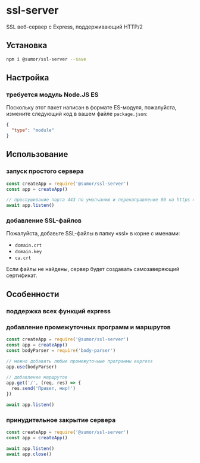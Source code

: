 # ssl-server

SSL веб-сервер с Express, поддерживающий HTTP/2

## Установка

```bash
npm i @sumor/ssl-server --save
```

## Настройка

### требуется модуль Node.JS ES

Поскольку этот пакет написан в формате ES-модуля,
пожалуйста, измените следующий код в вашем файле `package.json`:

```json
{
  "type": "module"
}
```

## Использование

### запуск простого сервера

```javascript
const createApp = require('@sumor/ssl-server')
const app = createApp()

// прослушивание порта 443 по умолчанию и перенаправление 80 на https 443
await app.listen()
```

### добавление SSL-файлов

Пожалуйста, добавьте SSL-файлы в папку «ssl» в корне с именами:

- `domain.crt`
- `domain.key`
- `ca.crt`

Если файлы не найдены, сервер будет создавать самозаверяющий сертификат.

## Особенности

### поддержка всех функций express

### добавление промежуточных программ и маршрутов

```javascript
const createApp = require('@sumor/ssl-server')
const app = createApp()
const bodyParser = require('body-parser')

// можно добавить любые промежуточные программы express
app.use(bodyParser)

// добавление маршрутов
app.get('/', (req, res) => {
  res.send('Привет, мир!')
})

await app.listen()
```

### принудительное закрытие сервера

```javascript
const createApp = require('@sumor/ssl-server')
const app = createApp()

await app.listen()
await app.close()
```

